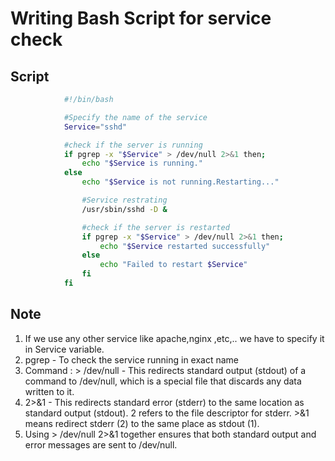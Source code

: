 # Writing Bash Script for service check

## Script
```bash
            #!/bin/bash

            #Specify the name of the service
            Service="sshd"

            #check if the server is running
            if pgrep -x "$Service" > /dev/null 2>&1 then;
                echo "$Service is running."
            else
                echo "$Service is not running.Restarting..."

                #Service restrating
                /usr/sbin/sshd -D &

                #check if the server is restarted
                if pgrep -x "$Service" > /dev/null 2>&1 then;
                    echo "$Service restarted successfully"
                else
                    echo "Failed to restart $Service"
                fi
            fi
 ```

## Note
1. If we use any other service like apache,nginx ,etc,.. we have to specify it in Service variable.
2. pgrep - To check the service running in exact name
3. Command :  > /dev/null -  This redirects standard output (stdout) of a command to /dev/null, which is a special file that discards any data written to it.
4. 2>&1 - This redirects standard error (stderr) to the same location as standard output (stdout).
        2 refers to the file descriptor for stderr.
        >&1 means redirect stderr (2) to the same place as stdout (1).
5. Using > /dev/null 2>&1 together ensures that both standard output and error messages are sent to /dev/null.
